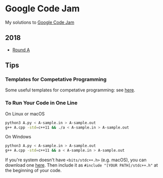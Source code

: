 # Google Code Jam

My solutions to [Google Code Jam](https://code.google.com/codejam)


## 2018

* [Round A](https://codejam.withgoogle.com/codejam/contest/9234486/dashboard)


## Tips


### Templates for Competative Programming

Some useful templates for competative programming: see [here](https://github.com/elvisyjlin/google-code-jam/blob/master/2018/Templates).


### To Run Your Code in One Line

On Linux or macOS

```bash
python3 A.py < A-sample.in > A-sample.out
g++ A.cpp -std=c++11 && ./a < A-sample.in > A-sample.out
```

On Windows

```bash
python3 A.py < A-sample.in > A-sample.out
g++ A.cpp -std=c++11 && a < A-sample.in > A-sample.out
```

If you're system doesn't have `<bits/stdc++.h>` (e.g. macOS), you can download one 
[here](https://gist.github.com/elvisyjlin/06b8125d81dc213a2c37e5cdebc18bf3). 
Then include it as `#include "[YOUR PATH]/stdc++.h"` at the beginning of your code.